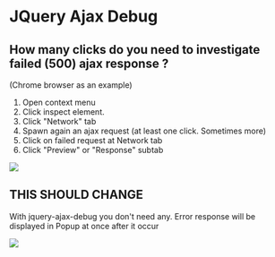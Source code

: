 # JQuery Ajax Debug

## How many clicks do you need to investigate failed (500) ajax response ?

(Chrome browser as an example)

1. Open context menu
2. Click inspect element.
3. Click "Network" tab
4. Spawn again an ajax request (at least one click. Sometimes more)
5. Click on failed request at Network tab
6. Click "Preview" or "Response" subtab

<img src="http://i.imm.io/skBN.png"/>

## THIS SHOULD CHANGE

With jquery-ajax-debug you don't need any.
Error response will be displayed in Popup at once after it occur

<img src="http://i.imm.io/skDh.png"/>




